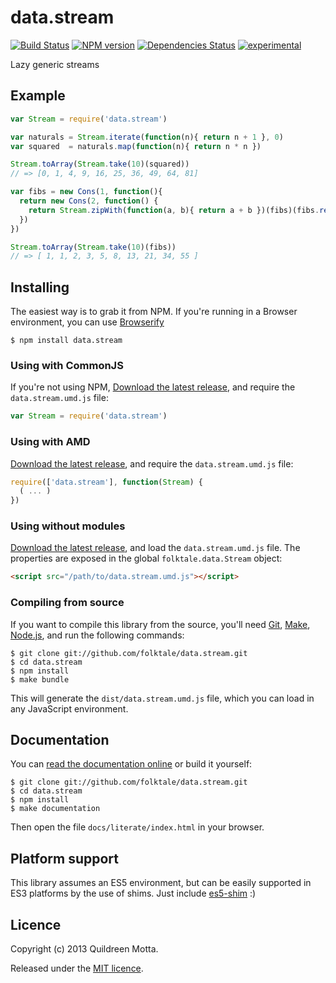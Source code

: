 data.stream
===========

[![Build Status](https://secure.travis-ci.org/folktale/data.stream.png?branch=master)](https://travis-ci.org/folktale/data.stream)
[![NPM version](https://badge.fury.io/js/data.stream.png)](http://badge.fury.io/js/data.stream)
[![Dependencies Status](https://david-dm.org/folktale/data.stream.png)](https://david-dm.org/folktale/data.stream)
[![experimental](http://hughsk.github.io/stability-badges/dist/experimental.svg)](http://github.com/hughsk/stability-badges)


Lazy generic streams


## Example

```js
var Stream = require('data.stream')

var naturals = Stream.iterate(function(n){ return n + 1 }, 0)
var squared  = naturals.map(function(n){ return n * n })

Stream.toArray(Stream.take(10)(squared))
// => [0, 1, 4, 9, 16, 25, 36, 49, 64, 81]

var fibs = new Cons(1, function(){
  return new Cons(2, function() {
    return Stream.zipWith(function(a, b){ return a + b })(fibs)(fibs.rest())
  })
})

Stream.toArray(Stream.take(10)(fibs))
// => [ 1, 1, 2, 3, 5, 8, 13, 21, 34, 55 ]
```


## Installing

The easiest way is to grab it from NPM. If you're running in a Browser
environment, you can use [Browserify][]

    $ npm install data.stream


### Using with CommonJS

If you're not using NPM, [Download the latest release][release], and require
the `data.stream.umd.js` file:

```js
var Stream = require('data.stream')
```


### Using with AMD

[Download the latest release][release], and require the `data.stream.umd.js`
file:

```js
require(['data.stream'], function(Stream) {
  ( ... )
})
```


### Using without modules

[Download the latest release][release], and load the `data.stream.umd.js`
file. The properties are exposed in the global `folktale.data.Stream` object:

```html
<script src="/path/to/data.stream.umd.js"></script>
```


### Compiling from source

If you want to compile this library from the source, you'll need [Git][],
[Make][], [Node.js][], and run the following commands:

    $ git clone git://github.com/folktale/data.stream.git
    $ cd data.stream
    $ npm install
    $ make bundle
    
This will generate the `dist/data.stream.umd.js` file, which you can load in
any JavaScript environment.

    
## Documentation

You can [read the documentation online][docs] or build it yourself:

    $ git clone git://github.com/folktale/data.stream.git
    $ cd data.stream
    $ npm install
    $ make documentation

Then open the file `docs/literate/index.html` in your browser.


## Platform support

This library assumes an ES5 environment, but can be easily supported in ES3
platforms by the use of shims. Just include [es5-shim][] :)


## Licence

Copyright (c) 2013 Quildreen Motta.

Released under the [MIT licence](https://github.com/folktale/data.stream/blob/master/LICENCE).

<!-- links -->
[Fantasy Land]: https://github.com/fantasyland/fantasy-land
[Browserify]: http://browserify.org/
[Git]: http://git-scm.com/
[Make]: http://www.gnu.org/software/make/
[Node.js]: http://nodejs.org/
[es5-shim]: https://github.com/kriskowal/es5-shim
[docs]: http://folktale.github.io/data.stream
<!-- [release: https://github.com/folktale/data.stream/releases/download/v$VERSION/data.stream-$VERSION.tar.gz] -->
[release]: https://github.com/folktale/data.stream/releases/download/v0.0.1/data.stream-0.0.1.tar.gz
<!-- [/release] -->
